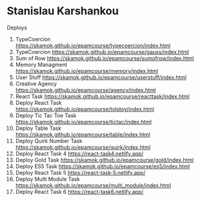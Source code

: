 # Stanislau Karshankou
Deploys
1. TypeCoercion https://skamok.github.io/epamcourse/typecoercion/index.html
2. TypeCoercion https://skamok.github.io/epamcourse/gauss/index.html
3. Sum of Row https://skamok.github.io/epamcourse/sumofrow/index.html
4. Memory Managment https://skamok.github.io/epamcourse/memory/index.html
5. User Stuff https://skamok.github.io/epamcourse/userstuff/index.html
6. Creative Agency https://skamok.github.io/epamcourse/agency/index.html
7. React Task https://skamok.github.io/epamcourse/reacttask/index.html
8. Deploy React Task https://skamok.github.io/epamcourse/tolstoy/index.html
9. Deploy Tic Tac Toe Task https://skamok.github.io/epamcourse/tictac/index.html
10. Deploy Table Task https://skamok.github.io/epamcourse/table/index.html
11. Deploy Quirk Number Task https://skamok.github.io/epamcourse/quirk/index.html
12. Deploy React Task 4 https://react-task4.netlify.app/
13. Deploy Gold Task https://skamok.github.io/epamcourse/gold/index.html
14. Deploy ES5 Task https://skamok.github.io/epamcourse/es5/index.html
15. Deploy React Task 5 https://react-task-5.netlify.app/
16. Deploy Multi Module Task https://skamok.github.io/epamcourse/multi_module/index.html
17. Deploy React Task 6 https://react-task6.netlify.app/
